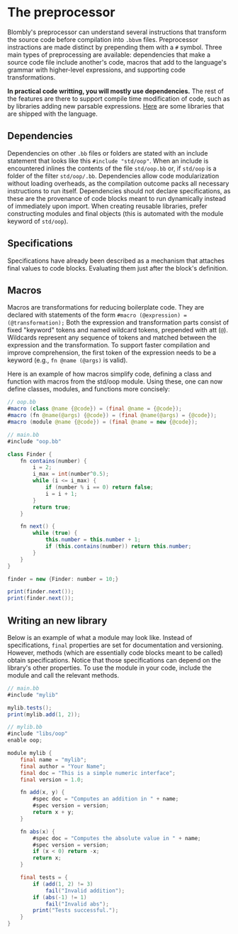 # The preprocessor

Blombly's preprocessor can understand several instructions that transform the source code before compilation into `.bbvm` files. 
Preprocessor instractions are made distinct by prepending them with a `#` symbol.
Three main types of preprocessing are available: dependencies that make a source code file include another's code, 
macros that add to the language's grammar with higher-level expressions, and supporting code transformations.

**In practical code writting, you will mostly use dependencies.** The rest of the features are there to support
compile time modification of code, such as by libraries adding new parsable expressions. [Here](libraries.md) are some
libraries that are shipped with the language.

## Dependencies

Dependencies on other `.bb` files or folders are stated with an include statement that looks like this `#include "std/oop"`.
When an include is encountered inlines the contents of the file `std/oop.bb` or, if `std/oop` is a folder of the filter `std/oop/.bb`. 
Dependencies allow code modularization without loading overheads, as the compilation outcome packs all necessary instructions to run itself. 
Dependencies should not declare specifications, as these are the provenance of code blocks meant to run dynamically instead of immediately upon import. 
When creating reusable libraries, prefer constructing modules and final objects (this is automated with the module keyword of `std/oop`).


## Specifications

Specifications have already been described as a mechanism that attaches final values to code blocks. Evaluating them 
just after the block's definition.

## Macros

Macros are transformations for reducing boilerplate code. They are declared with statements of the form `#macro (@expression) = (@transformation);`
Both the expression and transformation parts consist of fixed "keyword" tokens and named wildcard tokens, prepended with att (`@`). 
Wildcards represent any sequence of tokens and matched between the expression and the transformation. 
To support faster compilation and improve comprehension, the first token of the expression needs to be a keyword (e.g., `fn @name (@args)` is valid).

Here is an example of how macros simplify code, defining a class and function with macros from the std/oop module.
Using these, one can now define classes, modules, and functions more concisely:

```java
// oop.bb
#macro (class @name {@code}) = (final @name = {@code});
#macro (fn @name(@args) {@code}) = (final @name(@args) = {@code});
#macro (module @name {@code}) = (final @name = new {@code});
```

```java
// main.bb
#include "oop.bb"

class Finder { 
    fn contains(number) {
        i = 2;
        i_max = int(number^0.5);
        while (i <= i_max) {
            if (number % i == 0) return false;
            i = i + 1;
        }
        return true;
    }

    fn next() {
        while (true) {
            this.number = this.number + 1;
            if (this.contains(number)) return this.number;
        }
    }
}

finder = new {Finder: number = 10;}

print(finder.next());
print(finder.next());
```

## Writing an new library

Below is an example of what a module may look like. Instead of specifications, `final` properties are set for documentation and versioning.
However, methods (which are essentially code blocks meant to be called) obtain specifications. 
Notice that those specifications can depend on the library's other properties. To use the module in your code, include the module and call the relevant methods.

```java
// main.bb
#include "mylib"

mylib.tests();
print(mylib.add(1, 2));
```

```java
// mylib.bb
#include "libs/oop"
enable oop;

module mylib {
    final name = "mylib";
    final author = "Your Name";
    final doc = "This is a simple numeric interface";
    final version = 1.0;

    fn add(x, y) {
        #spec doc = "Computes an addition in " + name;
        #spec version = version;
        return x + y;
    }

    fn abs(x) {
        #spec doc = "Computes the absolute value in " + name;
        #spec version = version;
        if (x < 0) return -x;
        return x;
    }

    final tests = {
        if (add(1, 2) != 3) 
            fail("Invalid addition");
        if (abs(-1) != 1) 
            fail("Invalid abs");
        print("Tests successful.");
    }
}
```
